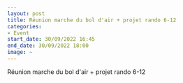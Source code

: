 ```yaml
---
layout: post
title: Réunion marche du bol d'air + projet rando 6-12
categories:
- Event
start_date: 30/09/2022 16:45
end_date: 30/09/2022 18:00
image: ~
---
```


Réunion marche du bol d'air + projet rando 6-12

